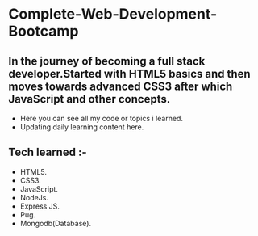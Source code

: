 # Complete-Web-Development-Bootcamp

## In the journey of becoming a full stack developer.Started with HTML5 basics and then moves towards advanced CSS3 after which JavaScript and other concepts.
* Here you can see all my code or topics i learned.
* Updating daily learning content here.


## Tech learned :-
* HTML5.
* CSS3.
* JavaScript.
* NodeJs.
* Express JS.
* Pug.
* Mongodb(Database).
